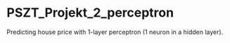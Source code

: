 # PSZT_Projekt_2_perceptron
Predicting house price with 1-layer perceptron (1 neuron in a hidden layer).
